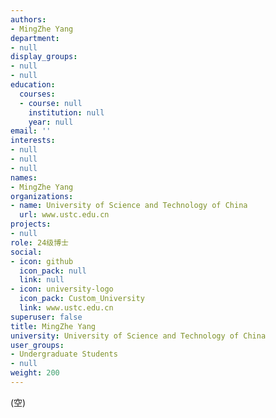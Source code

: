 ```yaml
---
authors:
- MingZhe Yang
department:
- null
display_groups:
- null
- null
education:
  courses:
  - course: null
    institution: null
    year: null
email: ''
interests:
- null
- null
- null
names:
- MingZhe Yang
organizations:
- name: University of Science and Technology of China
  url: www.ustc.edu.cn
projects:
- null
role: 24级博士
social:
- icon: github
  icon_pack: null
  link: null
- icon: university-logo
  icon_pack: Custom_University
  link: www.ustc.edu.cn
superuser: false
title: MingZhe Yang
university: University of Science and Technology of China
user_groups:
- Undergraduate Students
- null
weight: 200
---
```


(空)
